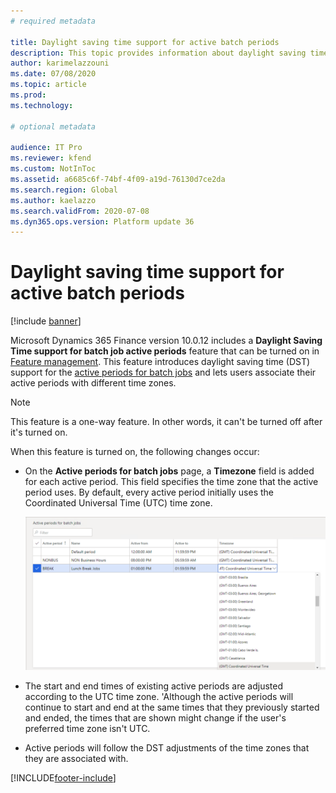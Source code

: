 ```yaml
---
# required metadata

title: Daylight saving time support for active batch periods
description: This topic provides information about daylight saving time support for active batch periods.
author: karimelazzouni
ms.date: 07/08/2020
ms.topic: article
ms.prod:
ms.technology: 

# optional metadata

audience: IT Pro 
ms.reviewer: kfend
ms.custom: NotInToc
ms.assetid: a6685c6f-74bf-4f09-a19d-76130d7ce2da
ms.search.region: Global
ms.author: kaelazzo
ms.search.validFrom: 2020-07-08
ms.dyn365.ops.version: Platform update 36
---
```


# Daylight saving time support for active batch periods

[!include [banner](../includes/banner.md)]

Microsoft Dynamics 365 Finance version 10.0.12 includes a **Daylight Saving Time support for batch job active periods** feature that can be turned on in [Feature management](../../fin-ops/get-started/feature-management/feature-management-overview.md). This feature introduces daylight saving time (DST) support for the [active periods for batch jobs](activeperiod.md) and lets users associate their active periods with different time zones.

> [!NOTE] 
> This feature is a one-way feature. In other words, it can't be turned off after it's turned on.

When this feature is turned on, the following changes occur:

- On the **Active periods for batch jobs** page, a **Timezone** field is added for each active period. This field specifies the time zone that the active period uses. By default, every active period initially uses the Coordinated Universal Time (UTC) time zone.

    ![Timezone field on the Active periods for batch jobs page](./media/active-periods-dst.png)

- The start and end times of existing active periods are adjusted according to the UTC time zone. 'Although the active periods will continue to start and end at the same times that they previously started and ended, the times that are shown might change if the user's preferred time zone isn't UTC.
- Active periods will follow the DST adjustments of the time zones that they are associated with.


[!INCLUDE[footer-include](../../../includes/footer-banner.md)]